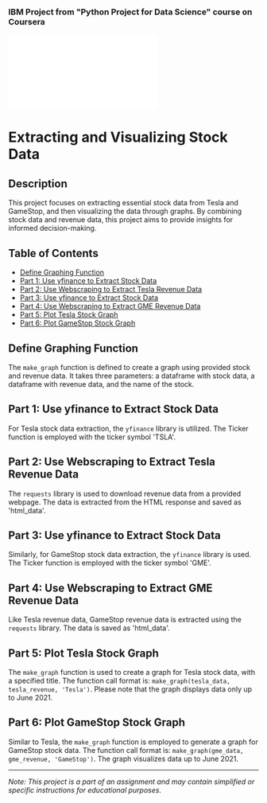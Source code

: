 ### IBM Project from "Python Project for Data Science" course on Coursera
![Certificate](Coursera_Python_Project_for_Data_Science.pdf)
# Extracting and Visualizing Stock Data

## Description
This project focuses on extracting essential stock data from Tesla and GameStop, and then visualizing the data through graphs. By combining stock data and revenue data, this project aims to provide insights for informed decision-making.

## Table of Contents
- [Define Graphing Function](#define-graphing-function)
- [Part 1: Use yfinance to Extract Stock Data](#part-1-use-yfinance-to-extract-stock-data)
- [Part 2: Use Webscraping to Extract Tesla Revenue Data](#part-2-use-webscraping-to-extract-tesla-revenue-data)
- [Part 3: Use yfinance to Extract Stock Data](#part-3-use-yfinance-to-extract-stock-data)
- [Part 4: Use Webscraping to Extract GME Revenue Data](#part-4-use-webscraping-to-extract-gme-revenue-data)
- [Part 5: Plot Tesla Stock Graph](#part-5-plot-tesla-stock-graph)
- [Part 6: Plot GameStop Stock Graph](#part-6-plot-gamestop-stock-graph)

## Define Graphing Function
The `make_graph` function is defined to create a graph using provided stock and revenue data. It takes three parameters: a dataframe with stock data, a dataframe with revenue data, and the name of the stock.

## Part 1: Use yfinance to Extract Stock Data
For Tesla stock data extraction, the `yfinance` library is utilized. The Ticker function is employed with the ticker symbol 'TSLA'.

## Part 2: Use Webscraping to Extract Tesla Revenue Data
The `requests` library is used to download revenue data from a provided webpage. The data is extracted from the HTML response and saved as 'html_data'.

## Part 3: Use yfinance to Extract Stock Data
Similarly, for GameStop stock data extraction, the `yfinance` library is used. The Ticker function is employed with the ticker symbol 'GME'.

## Part 4: Use Webscraping to Extract GME Revenue Data
Like Tesla revenue data, GameStop revenue data is extracted using the `requests` library. The data is saved as 'html_data'.

## Part 5: Plot Tesla Stock Graph
The `make_graph` function is used to create a graph for Tesla stock data, with a specified title. The function call format is: `make_graph(tesla_data, tesla_revenue, 'Tesla')`. Please note that the graph displays data only up to June 2021.

## Part 6: Plot GameStop Stock Graph
Similar to Tesla, the `make_graph` function is employed to generate a graph for GameStop stock data. The function call format is: `make_graph(gme_data, gme_revenue, 'GameStop')`. The graph visualizes data up to June 2021.

---

*Note: This project is a part of an assignment and may contain simplified or specific instructions for educational purposes.*

